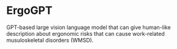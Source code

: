 # ErgoGPT
GPT-based large vision language model that can give human-like description about ergonomic risks that can cause work-related musuloskeletal disorders (WMSD).
